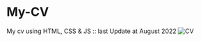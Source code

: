 # My-CV
My cv using HTML, CSS &amp; JS :: last Update at August 2022
![CV](https://user-images.githubusercontent.com/74605802/194560808-4db748fd-5a50-4ea5-a2f5-1bbb10f0ddb3.png)
